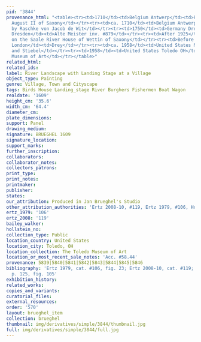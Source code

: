 ```yaml
---
pid: '3844'
provenance_html: "<table><tr><td>1710</td><td>Belgium Antwerp</td><td>Purchased by
  August II of Saxony</td></tr><tr><td>ca. 1710</td><td>Belgium Antwerp</td><td>Acquired
  by Raschke von Jacob de Wit</td></tr><tr><td>1750</td><td>Germany Dresden</td><td></td></tr><tr><td>1925</td><td>Germany
  Dresden</td><td>Alte Meister inv. #879</td></tr><tr><td>After 1925</td><td>Germany</td><td>Halle
  on the Saale River House of Wettin of Saxony</td></tr><tr><td>Before 1958</td><td>England
  London</td><td>Drey</td></tr><tr><td>ca. 1958</td><td>United States New York NY</td><td>Rosenberg
  and Stiebel</td></tr><tr><td>1958</td><td>United States Toledo OH</td><td>The Toledo
  Museum of Art</td></tr></table>"
related_html: 
related_ids: 
label: River Landscape with Landing Stage at a Village
object_type: Painting
genre: Village, Town and Cityscape
tags: Birds House Landing_stage River Burghers Fishermen Boat Wagon
realdate: '1609'
height_cm: '35.6'
width_cm: '64.4'
diameter_cm: 
plate_dimensions: 
support: Panel
drawing_medium: 
signature: BRUEGHEL 1609
signature_location: 
support_marks: 
further_inscription: 
collaborators: 
collaborator_notes: 
collectors_patrons: 
print_type: 
print_notes: 
printmaker: 
publisher: 
states: 
our_attribution: Produced in Jan Brueghel's Studio
other_attribution_authorities: 'Ertz 2008-10, #119, Ertz 1979, #106, Honig database'
ertz_1979: '106'
ertz_2008: '119'
bailey_walker: 
hollstein_no: 
collection_type: Public
location_country: United States
location_city: Toledo, OH
location_collection: The Toledo Museum of Art
location_or_most_recent_sale_notes: 'Acc. #58.44'
provenance: 5839|5840|5841|5842|5843|5844|5845|5846
bibliography: 'Ertz 1979, cat. #106, fig. 23; Ertz 2008-10, cat. #119; Silver 2011,
  p. 125, fig. 105'
exhibition_history: 
related_works: 
copies_and_variants: 
curatorial_files: 
external_resources: 
order: '570'
layout: brueghel_item
collection: brueghel
thumbnail: img/derivatives/simple/3844/thumbnail.jpg
full: img/derivatives/simple/3844/full.jpg
---
```

